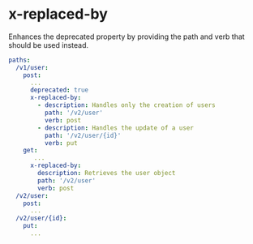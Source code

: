 # x-replaced-by

Enhances the deprecated property by providing the path and verb that should be used instead.

```yaml
paths:
  /v1/user:
    post:
      ...
      deprecated: true
      x-replaced-by:
        - description: Handles only the creation of users
          path: '/v2/user'
          verb: post
        - description: Handles the update of a user
          path: '/v2/user/{id}'
          verb: put
    get:
       ...
      x-replaced-by:
        description: Retrieves the user object
        path: '/v2/user'
        verb: post
  /v2/user:
    post:
      ...
  /v2/user/{id}:
    put:
      ...
```
